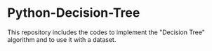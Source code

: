 # Python-Decision-Tree
This repository includes the codes to implement the "Decision Tree" algorithm and to use it with a dataset.
